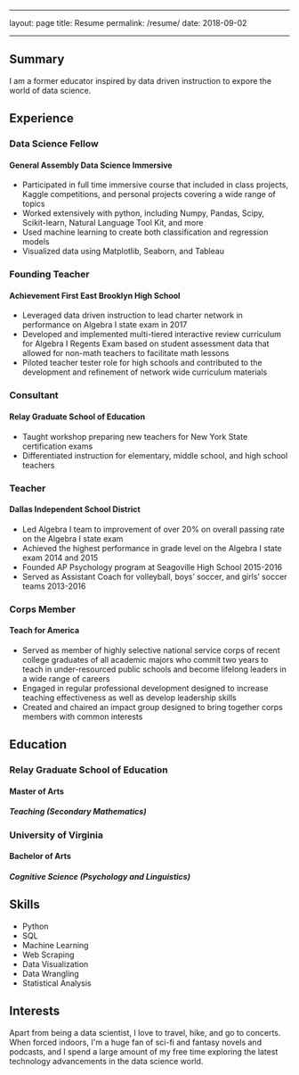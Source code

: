 ___
layout: page
title: Resume
permalink: /resume/
date: 2018-09-02
___

## Summary

I am a former educator inspired by data driven instruction to expore the world of data science.

## Experience

### Data Science Fellow
#### General Assembly Data Science Immersive

- Participated in full time immersive course that included in class projects, Kaggle competitions, and personal projects covering a wide range of topics
- Worked extensively with python, including Numpy, Pandas, Scipy, Scikit-learn, Natural Language Tool Kit, and more
- Used machine learning to create both classification and regression models
- Visualized data using Matplotlib, Seaborn, and Tableau

### Founding Teacher
#### Achievement First East Brooklyn High School

- Leveraged data driven instruction to lead charter network in performance on Algebra I state exam in 2017
- Developed and implemented multi-tiered interactive review curriculum for Algebra I Regents Exam based on student assessment data that allowed for non-math teachers to facilitate math lessons
- Piloted teacher tester role for high schools and contributed to the development and refinement of network wide curriculum materials

### Consultant
#### Relay Graduate School of Education

- Taught workshop preparing new teachers for New York State certification exams
- Differentiated instruction for elementary, middle school, and high school teachers

### Teacher
#### Dallas Independent School District

- Led Algebra I team to improvement of over 20% on overall passing rate on the Algebra I state exam
- Achieved the highest performance in grade level on the Algebra I state exam 2014 and 2015
- Founded AP Psychology program at Seagoville High School 2015-2016
- Served as Assistant Coach for volleyball, boys’ soccer, and girls’ soccer teams 2013-2016

### Corps Member
#### Teach for America

- Served as member of highly selective national service corps of recent college graduates of all academic majors who commit two years to teach in under-resourced public schools and become lifelong leaders in a wide range of careers
- Engaged in regular professional development designed to increase teaching effectiveness as well as develop leadership skills
- Created and chaired an impact group designed to bring together corps members with common interests

## Education

### Relay Graduate School of Education
#### Master of Arts
##### Teaching (Secondary Mathematics)

### University of Virginia
#### Bachelor of Arts
##### Cognitive Science (Psychology and Linguistics)

## Skills

- Python
- SQL
- Machine Learning
- Web Scraping
- Data Visualization
- Data Wrangling
- Statistical Analysis

## Interests

Apart from being a data scientist, I love to travel, hike, and go to concerts. When forced indoors, I'm a huge fan of sci-fi and fantasy novels and podcasts, and I spend a large amount of my free time exploring the latest technology advancements in the data science world.
